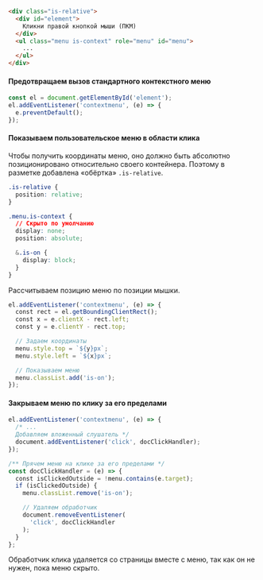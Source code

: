 ```html
<div class="is-relative">
  <div id="element">
    Кликни правой кнопкой мыши (ПКМ)
  </div>
  <ul class="menu is-context" role="menu" id="menu">
    ...
  </ul>
</div>
```

#### Предотвращаем вызов стандартного контекстного меню

```js
const el = document.getElementById('element');
el.addEventListener('contextmenu', (e) => {
  e.preventDefault();
});
```

#### Показываем пользовательское меню в области клика

Чтобы получить координаты меню, оно должно быть абсолютно позиционировано относительно своего контейнера. Поэтому в разметке добавлена «обёртка» `.is-relative`.

```css
.is-relative {
  position: relative;
}

.menu.is-context {
  // Скрыто по умолчанию
  display: none;
  position: absolute;

  &.is-on {
    display: block;
  }
}
```

Рассчитываем позицию меню по позиции мышки.

```js
el.addEventListener('contextmenu', (e) => {
  const rect = el.getBoundingClientRect();
  const x = e.clientX - rect.left;
  const y = e.clientY - rect.top;

  // Задаем координаты
  menu.style.top = `${y}px`;
  menu.style.left = `${x}px`;

  // Показываем меню
  menu.classList.add('is-on');
});
```

#### Закрываем меню по клику за его пределами

```js
el.addEventListener('contextmenu', (e) => {
  /* ...
  Добавляем вложенный слушатель */
  document.addEventListener('click', docClickHandler);
});

/** Прячем меню на клике за его пределами */
const docClickHandler = (e) => {
  const isClickedOutside = !menu.contains(e.target);
  if (isClickedOutside) {
    menu.classList.remove('is-on');

    // Удаляем обработчик
    document.removeEventListener(
      'click', docClickHandler
    );
  }
};
```

Обработчик клика удаляется со страницы вместе с меню, так как он не нужен, пока меню скрыто.
